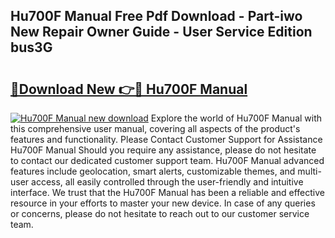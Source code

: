 ## Hu700F Manual Free Pdf Download - Part-iwo New Repair Owner Guide - User Service Edition bus3G

# <h2><a href="http://bc78715.oget.top/?id=Hu700F+Manual">🔗Download New 👉🔴 Hu700F Manual</a></h2>

[![Hu700F Manual new download](https://i.imgur.com/5g1atiW.png)](http://bc78715.oget.top/?id=Hu700F+Manual)
Explore the world of Hu700F Manual with this comprehensive user manual, covering all aspects of the product's features and functionality. Please Contact Customer Support for Assistance Hu700F Manual Should you require any assistance, please do not hesitate to contact our dedicated customer support team. Hu700F Manual advanced features include geolocation, smart alerts, customizable themes, and multi-user access, all easily controlled through the user-friendly and intuitive interface. We trust that the Hu700F Manual has been a reliable and effective resource in your efforts to master your new device. In case of any queries or concerns, please do not hesitate to reach out to our customer service team.
